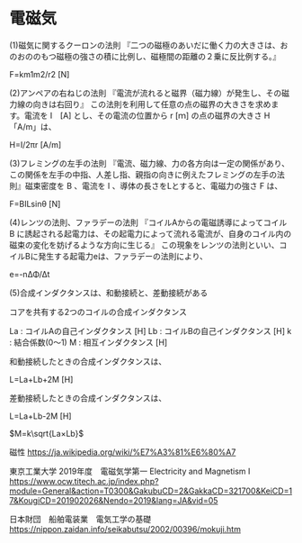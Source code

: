 # 電磁気


(1)磁気に関するクーロンの法則
『二つの磁極のあいだに働く力の大きさは、おのおののもつ磁極の強さの積に比例し、磁極間の距離の２乗に反比例する。』

F=km1m2/r2 [N]

(2)アンペアの右ねじの法則
『電流が流れると磁界（磁力線）が発生し、その磁力線の向きは右回り』
この法則を利用して任意の点の磁界の大きさを求めます。電流を I　[A] とし、その電流の位置から r [ｍ] の点の磁界の大きさ H「A/m」は、

H=I/2πr [A/m]

(3)フレミングの左手の法則
『電流、磁力線、力の各方向は一定の関係があり、この関係を左手の中指、人差し指、親指の向きに例えたフレミングの左手の法則』磁束密度を B 、電流を I 、導体の長さをLとすると、電磁力の強さ F は、

F=BILsinθ [N]

(4)レンツの法則、ファラデーの法則
『コイルAからの電磁誘導によってコイル B に誘起される起電力は、その起電力によって流れる電流が、自身のコイル内の磁束の変化を妨げるような方向に生じる』
この現象をレンツの法則といい、コイルBに発生する起電力eは、ファラデーの法則により、

e=-nΔΦ/Δt

(5)合成インダクタンスは、和動接続と、差動接続がある

コアを共有する2つのコイルの合成インダクタンス

La : コイルAの自己インダクタンス [H]
Lb : コイルBの自己インダクタンス [H]
k : 結合係数(0〜1)
M : 相互インダクタンス [H]

和動接続したときの合成インダクタンスは、

L=La+Lb+2M [H]

差動接続したときの合成インダクタンスは、

L=La+Lb-2M [H]

$M=k\sqrt{La×Lb}$

磁性
https://ja.wikipedia.org/wiki/%E7%A3%81%E6%80%A7

東京工業大学
2019年度　電磁気学第一   Electricity and Magnetism I
https://www.ocw.titech.ac.jp/index.php?module=General&action=T0300&GakubuCD=2&GakkaCD=321700&KeiCD=17&KougiCD=201902026&Nendo=2019&lang=JA&vid=05

日本財団　船舶電装業　電気工学の基礎
https://nippon.zaidan.info/seikabutsu/2002/00396/mokuji.htm



